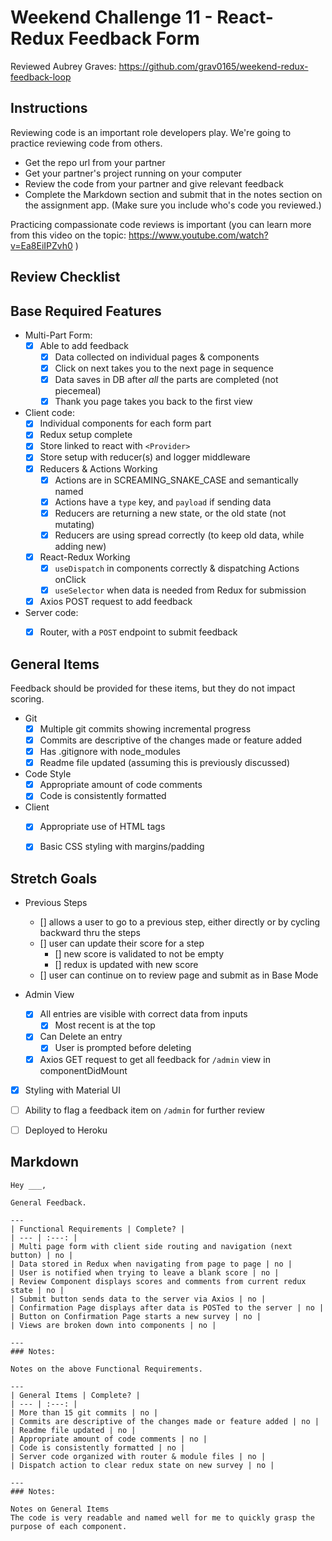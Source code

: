# Weekend Challenge 11 - React-Redux Feedback Form
Reviewed Aubrey Graves:
https://github.com/grav0165/weekend-redux-feedback-loop

## Instructions

Reviewing code is an important role developers play. We're going to practice reviewing code from others.

- Get the repo url from your partner
- Get your partner's project running on your computer
- Review the code from your partner and give relevant feedback
- Complete the Markdown section and submit that in the notes section on the assignment app. (Make sure you include who's code you reviewed.)

Practicing compassionate code reviews is important (you can learn more from this video on the topic: https://www.youtube.com/watch?v=Ea8EiIPZvh0 )

## Review Checklist

## Base Required Features 

- Multi-Part Form:  
  - [x] Able to add feedback
    - [x] Data collected on individual pages & components
    - [x] Click on next takes you to the next page in sequence
    - [x] Data saves in DB after *all* the parts are completed (not piecemeal)
    - [x] Thank you page takes you back to the first view

- Client code:
  - [x]  Individual components for each form part
  - [x]  Redux setup complete
    - [x] Store linked to react with `<Provider>`
    - [x] Store setup with reducer(s) and logger middleware 
  - [x] Reducers & Actions Working
    - [x] Actions are in SCREAMING_SNAKE_CASE and semantically named
    - [x] Actions have a `type` key, and `payload` if sending data
    - [x] Reducers are returning a new state, or the old state (not mutating)
    - [x] Reducers are using spread correctly (to keep old data, while adding new)
  - [x] React-Redux Working
    - [x] `useDispatch` in components correctly & dispatching Actions onClick
    - [x] `useSelector` when data is needed from Redux for submission
  - [x] Axios POST request to add feedback

- Server code:   
  - [x] Router, with a `POST` endpoint to submit feedback


## General Items
Feedback should be provided for these items, but they do not impact scoring.

- Git 
  - [x] Multiple git commits showing incremental progress
  - [x] Commits are descriptive of the changes made or feature added 
  - [x] Has .gitignore with node_modules
  - [x] Readme file updated (assuming this is previously discussed)
- Code Style 
  - [x] Appropriate amount of code comments
  - [x] Code is consistently formatted
- Client
  - [x] Appropriate use of HTML tags
  - [x] Basic CSS styling with margins/padding


## Stretch Goals

- Previous Steps
  - [] allows a user to go to a previous step, either directly or by cycling backward thru the steps
  - [] user can update their score for a step
    - [] new score is validated to not be empty
    - [] redux is updated with new score
  - [] user can continue on to review page and submit as in Base Mode


- Admin View
  - [x] All entries are visible with correct data from inputs
    - [x] Most recent is at the top
  - [x] Can Delete an entry
    - [x] User is prompted before deleting
  - [x] Axios GET request to get all feedback for `/admin` view in componentDidMount

- [x] Styling with Material UI
- [ ] Ability to flag a feedback item on `/admin` for further review
- [ ] Deployed to Heroku


## Markdown

```
Hey ___,

General Feedback.

---
| Functional Requirements | Complete? |
| --- | :---: |
| Multi page form with client side routing and navigation (next button) | no |
| Data stored in Redux when navigating from page to page | no |
| User is notified when trying to leave a blank score | no |
| Review Component displays scores and comments from current redux state | no |
| Submit button sends data to the server via Axios | no |
| Confirmation Page displays after data is POSTed to the server | no |
| Button on Confirmation Page starts a new survey | no |
| Views are broken down into components | no |

---
### Notes:

Notes on the above Functional Requirements.

---
| General Items | Complete? |
| --- | :---: |
| More than 15 git commits | no |
| Commits are descriptive of the changes made or feature added | no |
| Readme file updated | no |
| Appropriate amount of code comments | no |
| Code is consistently formatted | no |
| Server code organized with router & module files | no |
| Dispatch action to clear redux state on new survey | no |

---
### Notes:

Notes on General Items
The code is very readable and named well for me to quickly grasp the purpose of each component. 

```
